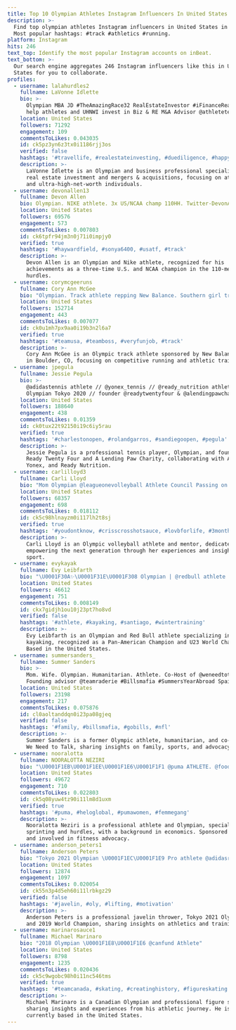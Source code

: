 ```yaml
---
title: Top 10 Olympian Athletes Instagram Influencers In United States In 2024
description: >-
  Find top olympian athletes Instagram influencers in United States in 2024.
  Most popular hashtags: #track #athletics #running.
platform: Instagram
hits: 246
text_top: Identify the most popular Instagram accounts on inBeat.
text_bottom: >-
  Our search engine aggregates 246 Instagram influencers like this in United
  States for you to collaborate.
profiles:
  - username: lalahurdles2
    fullname: LaVonne Idlette
    bio: >-
      Olympian MBA JD #TheAmazingRace32 RealEstateInvestor #iFinanceRealEstate I
      help athletes and UHNWI invest in Biz & RE M&A Advisor @athletetechgroup
    location: United States
    followers: 71292
    engagement: 109
    commentsToLikes: 0.043035
    id: ck5pz3yn6z3tx0i1186rjj3os
    verified: false
    hashtags: '#travellife, #realestateinvesting, #duediligence, #happynewyear'
    description: >-
      LaVonne Idlette is an Olympian and business professional specializing in
      real estate investment and mergers & acquisitions, focusing on athletes
      and ultra-high-net-worth individuals.
  - username: devonallen13
    fullname: Devon Allen
    bio: Olympian. NIKE athlete. 3x US/NCAA champ 110HH. Twitter-DevonAllen13
    location: United States
    followers: 69576
    engagement: 573
    commentsToLikes: 0.007803
    id: ck6tpfr94jm3n0j71i0impjy0
    verified: true
    hashtags: '#haywardfield, #sonya6400, #usatf, #track'
    description: >-
      Devon Allen is an Olympian and Nike athlete, recognized for his
      achievements as a three-time U.S. and NCAA champion in the 110-meter
      hurdles.
  - username: corymcgeeruns
    fullname: Cory Ann McGee
    bio: "Olympian. Track athlete repping New Balance. Southern girl training in Boulder, CO. #TeamUSA #FloridaGator #TeamBoss \U0001F1FA\U0001F1F8"
    location: United States
    followers: 152714
    engagement: 443
    commentsToLikes: 0.007077
    id: ck0u1mh7px9aa0i19b3n2l6a7
    verified: true
    hashtags: '#teamusa, #teamboss, #veryfunjob, #track'
    description: >-
      Cory Ann McGee is an Olympic track athlete sponsored by New Balance, based
      in Boulder, CO, focusing on competitive running and athletic training.
  - username: jpegula
    fullname: Jessie Pegula
    bio: >-
      @adidastennis athlete // @yonex_tennis // @ready_nutrition athlete //
      Olympian Tokyo 2020 // founder @readytwentyfour & @alendingpawcharity
    location: United States
    followers: 188640
    engagement: 438
    commentsToLikes: 0.01359
    id: ck0tux22t92150i19c6iy5rau
    verified: true
    hashtags: '#charlestonopen, #rolandgarros, #sandiegoopen, #pegula'
    description: >-
      Jessie Pegula is a professional tennis player, Olympian, and founder of
      Ready Twenty Four and A Lending Paw Charity, collaborating with Adidas,
      Yonex, and Ready Nutrition.
  - username: carlilloyd3
    fullname: Carli Lloyd
    bio: "Mom Olympian @leagueonevolleyball Athlete Council Passing on what I’ve learned to the next generation of \U0001F3D0 dreamers \U0001F447\U0001F3FB"
    location: United States
    followers: 68357
    engagement: 698
    commentsToLikes: 0.018112
    id: ck5c98hlnayzm0i117lh2t8sj
    verified: true
    hashtags: '#youdontknow, #crisscrosshotsauce, #lovbforlife, #3monthsold'
    description: >-
      Carli Lloyd is an Olympic volleyball athlete and mentor, dedicated to
      empowering the next generation through her experiences and insights in the
      sport.
  - username: evykayak
    fullname: Evy Leibfarth
    bio: "\U0001F30A✨\U0001F31E\U0001F308 Olympian | @redbull athlete Pan-American Champion | U23 World Champion \U0001F947 \U0001F1FA\U0001F1F8"
    location: United States
    followers: 46612
    engagement: 751
    commentsToLikes: 0.008149
    id: ckx7gidjh1ou10j23pt7ho8vd
    verified: false
    hashtags: '#athlete, #kayaking, #santiago, #wintertraining'
    description: >-
      Evy Leibfarth is an Olympian and Red Bull athlete specializing in
      kayaking, recognized as a Pan-American Champion and U23 World Champion.
      Based in the United States.
  - username: summersanders_
    fullname: Summer Sanders
    bio: >-
      Mom. Wife. Olympian. Humanitarian. Athlete. Co-Host of @weneedtotalk
      Founding advisor @teamraderie #Billsmafia #SummersYearAbroad Spain 2018
    location: United States
    followers: 23198
    engagement: 217
    commentsToLikes: 0.075876
    id: cl0aoltanddqn0i23pa08gjeq
    verified: false
    hashtags: '#family, #billsmafia, #gobills, #nfl'
    description: >-
      Summer Sanders is a former Olympic athlete, humanitarian, and co-host of
      We Need to Talk, sharing insights on family, sports, and advocacy.
  - username: nooralotta
    fullname: NOORALOTTA NEZIRI
    bio: "\U0001F1EB\U0001F1EE\U0001F1E6\U0001F1F1 @puma ATHLETE. @foodin & @fitnessfirstfi ATHLETE. OLYMPIAN. PB 12.81 & 7.91 (NR). Master of Economic Sciences.\U0001F469\U0001F3FD‍\U0001F393"
    location: United States
    followers: 49672
    engagement: 710
    commentsToLikes: 0.022803
    id: ck5q08yuw4tz90i11lm8d1uxm
    verified: true
    hashtags: '#puma, #heloglobal, #pumawomen, #femmegang'
    description: >-
      Nooralotta Neziri is a professional athlete and Olympian, specializing in
      sprinting and hurdles, with a background in economics. Sponsored by Puma
      and involved in fitness advocacy.
  - username: anderson_peters1
    fullname: Anderson Peters
    bio: "Tokyo 2021 Olympian \U0001F1EC\U0001F1E9 Pro athlete @adidasrunning 2019 Javelin World Champion \U0001F947 2019 Pan am games champion & record holder 2x NCAA Champ\U0001F947\U0001F3C6 Believer\U0001F64F\U0001F3FF"
    location: United States
    followers: 12874
    engagement: 1097
    commentsToLikes: 0.020054
    id: ck55n3p4d5eh60i11lrbkgz29
    verified: false
    hashtags: '#javelin, #oly, #lifting, #motivation'
    description: >-
      Anderson Peters is a professional javelin thrower, Tokyo 2021 Olympian,
      and 2019 World Champion, sharing insights on athletics and training.
  - username: marinarosauce1
    fullname: Michael Marinaro
    bio: "2018 Olympian \U0001F1E8\U0001F1E6 @canfund Athlete"
    location: United States
    followers: 8798
    engagement: 1235
    commentsToLikes: 0.020436
    id: ck5c9wgobc98h0i11nc546tms
    verified: true
    hashtags: '#teamcanada, #skating, #creatinghistory, #figureskating'
    description: >-
      Michael Marinaro is a Canadian Olympian and professional figure skater,
      sharing insights and experiences from his athletic journey. He is
      currently based in the United States.
---
```


